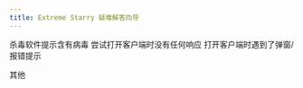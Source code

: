 ```yaml
---
title: Extreme Starry 疑难解答向导
---
```


<GuideButton to="/FAQ/LaunchingESClient/Virus">杀毒软件提示含有病毒</GuideButton>
<GuideButton to="/FAQ/LaunchingESClient/UnResponsive">尝试打开客户端时没有任何响应</GuideButton>
<GuideButton to="/FAQ/LaunchingESClient/Dialog/">打开客户端时遇到了弹窗/报错提示</GuideButton>

<GuideButton to="/FAQ/Unknown">其他</GuideButton>
